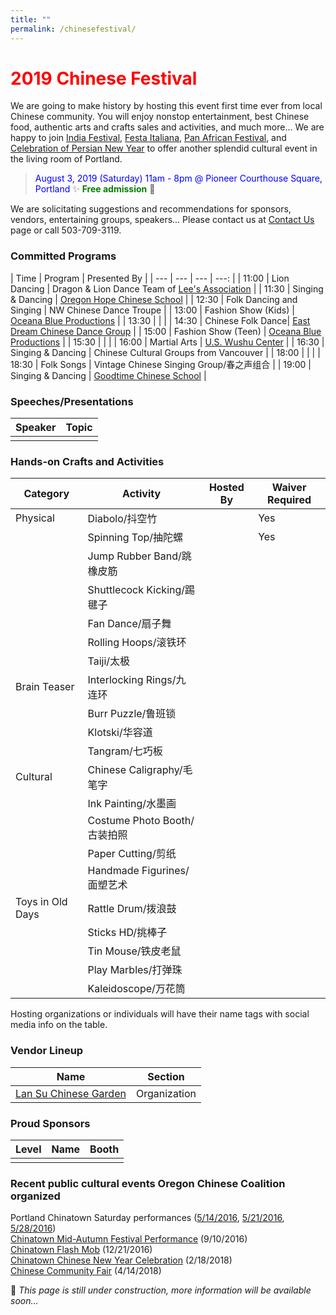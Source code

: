 ```yaml
---
title: ""
permalink: /chinesefestival/
---
```


# <span style="color:red">**2019 Chinese Festival**</span>

We are going to make history by hosting this event first time ever from local Chinese community. You will enjoy nonstop entertainment, best Chinese food, authentic arts and crafts sales and activities, and much more... We are happy to join [India Festival](http://www.icaportland.org/), [Festa Italiana](https://www.festa-italiana.org/), [Pan African Festival](http://www.panafricanfestivalor.org/), and [Celebration of Persian New Year](https://www.andisheh.org/events/norouz-2019/) to offer another splendid cultural event in the living room of Portland.

> <span style="color:blue">August 3, 2019 (Saturday) 11am - 8pm @ Pioneer Courthouse Square, Portland</span>   :sparkles: <span style="color:green"> **Free admission**</span> :tada:

We are solicitating suggestions and recommendations for sponsors, vendors, entertaining groups, speakers... Please contact us at [Contact Us](http://pdxchinese.org/contact/) page or call 503-709-3119.

### Committed Programs

| Time | Program | Presented By |
| --- | --- | --- | ---: |
| 11:00 | Lion Dancing | Dragon & Lion Dance Team of [Lee's Association](http://www.leeondong.org/) |
| 11:30 | Singing & Dancing | [Oregon Hope Chinese School](http://www.oregon-hope.org) |
| 12:30 | Folk Dancing and Singing | NW Chinese Dance Troupe |
| 13:00 | Fashion Show (Kids) | [Oceana Blue Productions](http://oceanablueusa.com/) |
| 13:30 | | |
| 14:30 | Chinese Folk Dance| [East Dream Chinese Dance Group](http://www.eastdreamdance.org/index.html) |
| 15:00 | Fashion Show (Teen) | [Oceana Blue Productions](http://oceanablueusa.com/) |
| 15:30 | | |
| 16:00 | Martial Arts | [U.S. Wushu Center](https://uswushu.com/) |
| 16:30 | Singing & Dancing | Chinese Cultural Groups from Vancouver |
| 18:00 | | |
| 18:30 | Folk Songs | Vintage Chinese Singing Group/春之声组合 |
| 19:00 | Singing & Dancing | [Goodtime Chinese School](http://www.goodtimechineseschool.org/) |

### Speeches/Presentations

| Speaker | Topic |
| --- | --- |
| | |

### Hands-on Crafts and Activities

| Category | Activity | Hosted By | Waiver Required |
| --- | --- | --- | --- |
| Physical | Diabolo/抖空竹 | | Yes |
| | Spinning Top/抽陀螺 | | Yes |
| | Jump Rubber Band/跳橡皮筋 | | |
| | Shuttlecock Kicking/踢毽子 | | |
| | Fan Dance/扇子舞 | | |
| | Rolling Hoops/滚铁环 | | |
| | Taiji/太极 | | |
| Brain Teaser | Interlocking Rings/九连环 | | |
| | Burr Puzzle/鲁班锁 | | |
| | Klotski/华容道 | | |
| | Tangram/七巧板 | | |
| Cultural | Chinese Caligraphy/毛笔字 | | |
| | Ink Painting/水墨画 | | |
| | Costume Photo Booth/古装拍照 | | |
| | Paper Cutting/剪纸 | | |
| | Handmade Figurines/面塑艺术 | | |
| Toys in Old Days | Rattle Drum/拨浪鼓  | | |
| | Sticks HD/挑棒子  | | |
| | Tin Mouse/铁皮老鼠  | | |
| | Play Marbles/打弹珠  | | |
| | Kaleidoscope/万花筒  | | |

Hosting organizations or individuals will have their name tags with social media info on the table.

### Vendor Lineup

| Name | Section |
| --- | --- |
| [Lan Su Chinese Garden](https://lansugarden.org/) | Organization |

### Proud Sponsors

| Level | Name | Booth |
| --- | --- | --- |
| | | |

### Recent public cultural events Oregon Chinese Coalition organized

Portland Chinatown Saturday performances ([5/14/2016](http://pdxchinese.org/chinatown/2016-05-14-saturday-performance/), [5/21/2016](http://pdxchinese.org/chinatown/2016-05-21-saturday-performance/), [5/28/2016](http://pdxchinese.org/chinatown/2016-05-28-saturday-performance/))  
[Chinatown Mid-Autumn Festival Performance](http://pdxchinese.org/chinatown/2016-09-10-saturday-performance/) (9/10/2016)  
[Chinatown Flash Mob](http://pdxchinese.org/chinatown/2016-12-21-flash-mob/) (12/21/2016)  
[Chinatown Chinese New Year Celebration](http://pdxchinese.org/new-year-summary-2018/) (2/18/2018)  
[Chinese Community Fair](http://pdxchinese.org/2018-community-fair-summary/) (4/14/2018)  

:hammer: *This page is still under construction, more information will be available soon...*
